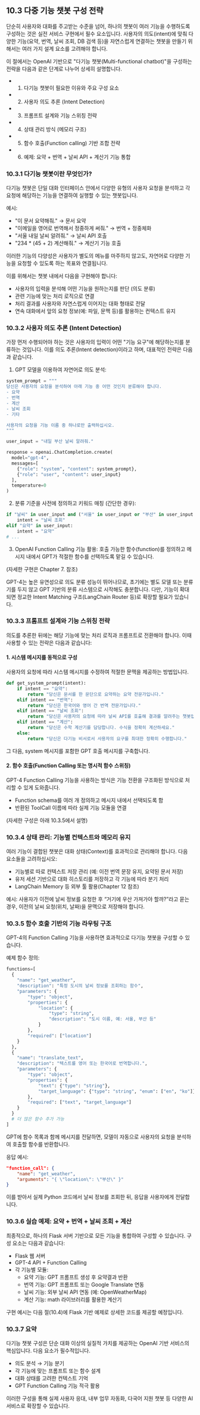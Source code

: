 ## 10.3 다중 기능 챗봇 구성 전략

단순히 사용자와 대화를 주고받는 수준을 넘어, 하나의 챗봇이 여러 기능을 수행하도록 구성하는 것은 실전 서비스 구현에서 필수 요소입니다. 사용자의 의도(intent)에 맞춰 다양한 기능(요약, 번역, 날씨 조회, DB 검색 등)을 자연스럽게 연결하는 챗봇을 만들기 위해서는 여러 가지 설계 요소를 고려해야 합니다.

이 절에서는 OpenAI 기반으로 "다기능 챗봇(Multi-functional chatbot)"을 구성하는 전략을 다음과 같은 단계로 나누어 상세히 설명합니다.

- 1) 다기능 챗봇이 필요한 이유와 주요 구성 요소
- 2) 사용자 의도 추론 (Intent Detection)
- 3) 프롬프트 설계와 기능 스위칭 전략
- 4) 상태 관리 방식 (메모리 구조)
- 5) 함수 호출(Function calling) 기반 조합 전략
- 6) 예제: 요약 + 번역 + 날씨 API + 계산기 기능 통합



### 10.3.1 다기능 챗봇이란 무엇인가?

다기능 챗봇은 단일 대화 인터페이스 안에서 다양한 유형의 사용자 요청을 분석하고 각 요청에 해당하는 기능을 연결하여 실행할 수 있는 챗봇입니다.

예시:

- "이 문서 요약해줘." → 문서 요약
- "이메일을 영어로 번역해서 정중하게 써줘." → 번역 + 정중체화
- "서울 내일 날씨 알려줘." → 날씨 API 호출
- "234 * (45 + 2) 계산해줘." → 계산기 기능 호출

이러한 기능의 다양성은 사용자가 별도의 메뉴를 마주하지 않고도, 자연어로 다양한 기능을 요청할 수 있도록 하는 목표와 연결됩니다.

이를 위해서는 챗봇 내에서 다음을 구현해야 합니다:

- 사용자의 입력을 분석해 어떤 기능을 원하는지를 판단 (의도 분류)
- 관련 기능에 맞는 처리 로직으로 연결
- 처리 결과를 사용자와 자연스럽게 이어지는 대화 형태로 전달
- 연속 대화에서 앞의 요청 정보(예: 파일, 문맥 등)를 활용하는 컨텍스트 유지



### 10.3.2 사용자 의도 추론 (Intent Detection)

가장 먼저 수행되어야 하는 것은 사용자의 입력이 어떤 "기능 요구"에 해당하는지를 분류하는 것입니다. 이를 의도 추론(Intent detection)이라고 하며, 대표적인 전략은 다음과 같습니다.

1. GPT 모델을 이용하여 자연어로 의도 분석:

```python
system_prompt = """
당신은 사용자의 요청을 분석하여 아래 기능 중 어떤 것인지 분류해야 합니다.
- 요약
- 번역
- 계산
- 날씨 조회
- 기타

사용자의 요청을 기능 이름 중 하나로만 출력하십시오.
"""

user_input = "내일 부산 날씨 알려줘."

response = openai.ChatCompletion.create(
  model="gpt-4",
  messages=[
    {"role": "system", "content": system_prompt},
    {"role": "user", "content": user_input}
  ],
  temperature=0
)
```

2. 분류 기준을 사전에 정의하고 키워드 매칭 (간단한 경우):

```python
if "날씨" in user_input and ("서울" in user_input or "부산" in user_input):
    intent = "날씨 조회"
elif "요약" in user_input:
    intent = "요약"
# ...
```

3. OpenAI Function Calling 기능 활용: 호출 가능한 함수(function)를 정의하고 메시지 내에서 GPT가 적절한 함수를 선택하도록 맡길 수 있습니다.

(자세한 구현은 Chapter 7. 참조)

GPT-4는 높은 유연성으로 의도 분류 성능이 뛰어나므로, 초기에는 별도 모델 또는 분류기를 두지 않고 GPT 기반의 분류 시스템으로 시작해도 충분합니다. 다만, 기능이 확대되면 정교한 Intent Matching 구조(LangChain Router 등)로 확장할 필요가 있습니다.



### 10.3.3 프롬프트 설계와 기능 스위칭 전략

의도를 추론한 뒤에는 해당 기능에 맞는 처리 로직과 프롬프트로 전환해야 합니다. 이때 사용할 수 있는 전략은 다음과 같습니다:

#### 1. 시스템 메시지를 동적으로 구성

사용자의 요청에 따라 시스템 메시지를 수정하여 적절한 문맥을 제공하는 방법입니다.

```python
def get_system_prompt(intent):
    if intent == "요약":
        return "당신은 문서를 한 문단으로 요약하는 요약 전문가입니다."
    elif intent == "번역":
        return "당신은 한국어와 영어 간 번역 전문가입니다."
    elif intent == "날씨 조회":
        return "당신은 사용자의 요청에 따라 날씨 API를 호출해 결과를 알려주는 챗봇입니다."
    elif intent == "계산":
        return "당신은 수학 계산기를 담당합니다. 수식을 정확히 계산하세요."
    else:
        return "당신은 다기능 비서로서 사용자의 요구를 최대한 정확히 수행합니다."
```

그 다음, system 메시지를 포함한 GPT 호출 메시지를 구축합니다.

#### 2. 함수 호출(Function Calling 또는 명시적 함수 스위칭)

GPT-4 Function Calling 기능을 사용하는 방식은 기능 전환을 구조화된 방식으로 처리할 수 있게 도와줍니다.

- Function schema를 여러 개 정의하고 메시지 내에서 선택되도록 함
- 반환된 ToolCall 이름에 따라 실제 기능 모듈을 연결

(자세한 구성은 아래 10.3.5에서 설명)



### 10.3.4 상태 관리: 기능별 컨텍스트와 메모리 유지

여러 기능이 결합된 챗봇은 대화 상태(Context)를 효과적으로 관리해야 합니다. 다음 요소들을 고려하십시오:

- 기능별로 따로 컨텍스트 저장 관리 (예: 이전 번역 문장 유지, 요약된 문서 저장)
- 유저 세션 기반으로 대화 히스토리를 저장하고 각 기능에 따라 분기 처리
- LangChain Memory 등 외부 툴 활용(Chapter 12 참조)

예시: 사용자가 이전에 날씨 정보를 요청한 후 “거기에 우산 가져가야 할까?”라고 묻는 경우, 이전의 날씨 요청(위치, 날짜)을 문맥으로 저장해야 합니다.



### 10.3.5 함수 호출 기반의 기능 라우팅 구조

GPT-4의 Function Calling 기능을 사용하면 효과적으로 다기능 챗봇을 구성할 수 있습니다.

예제 함수 정의:

```python
functions=[
  {
    "name": "get_weather",
    "description": "특정 도시의 날씨 정보를 조회하는 함수",
    "parameters": {
        "type": "object",
        "properties": {
            "location": {
                "type": "string",
                "description": "도시 이름, 예: 서울, 부산 등"
            }
        },
        "required": ["location"]
    }
  },
  {
    "name": "translate_text",
    "description": "텍스트를 영어 또는 한국어로 번역합니다.",
    "parameters": {
        "type": "object",
        "properties": {
            "text": {"type": "string"},
            "target_language": {"type": "string", "enum": ["en", "ko"]}
        },
        "required": ["text", "target_language"]
    }
  }
  # 더 많은 함수 추가 가능
]
```

GPT에 함수 목록과 함께 메시지를 전달하면, 모델이 자동으로 사용자의 요청을 분석하여 호출할 함수를 반환합니다.

응답 예시:

```json
"function_call": {
    "name": "get_weather",
    "arguments": "{ \"location\": \"부산\" }"
}
```

이를 받아서 실제 Python 코드에서 날씨 정보를 조회한 뒤, 응답을 사용자에게 전달합니다.



### 10.3.6 실습 예제: 요약 + 번역 + 날씨 조회 + 계산

최종적으로, 하나의 Flask 서버 기반으로 모든 기능을 통합하여 구성할 수 있습니다. 구성 요소는 다음과 같습니다:

- Flask 웹 서버
- GPT-4 API + Function Calling
- 각 기능별 모듈:
    - 요약 기능: GPT 프롬프트 생성 후 요약결과 반환
    - 번역 기능: GPT 프롬프트 또는 Google Translate 연동
    - 날씨 기능: 외부 날씨 API 연동 (예: OpenWeatherMap)
    - 계산 기능: math 라이브러리를 활용한 계산기

구현 예시는 다음 절(10.4)에 Flask 기반 예제로 상세한 코드를 제공할 예정입니다.



### 10.3.7 요약

다기능 챗봇 구성은 단순 대화 이상의 실질적 가치를 제공하는 OpenAI 기반 서비스의 핵심입니다. 다음 요소가 필수적입니다.

- 의도 분석 → 기능 분기
- 각 기능에 맞는 프롬프트 또는 함수 설계
- 대화 상태를 고려한 컨텍스트 기억
- GPT Function Calling 기능 적극 활용

이러한 구성을 통해 실제 사용자 응대, 내부 업무 자동화, 다국어 지원 챗봇 등 다양한 AI 서비스로 확장할 수 있습니다.